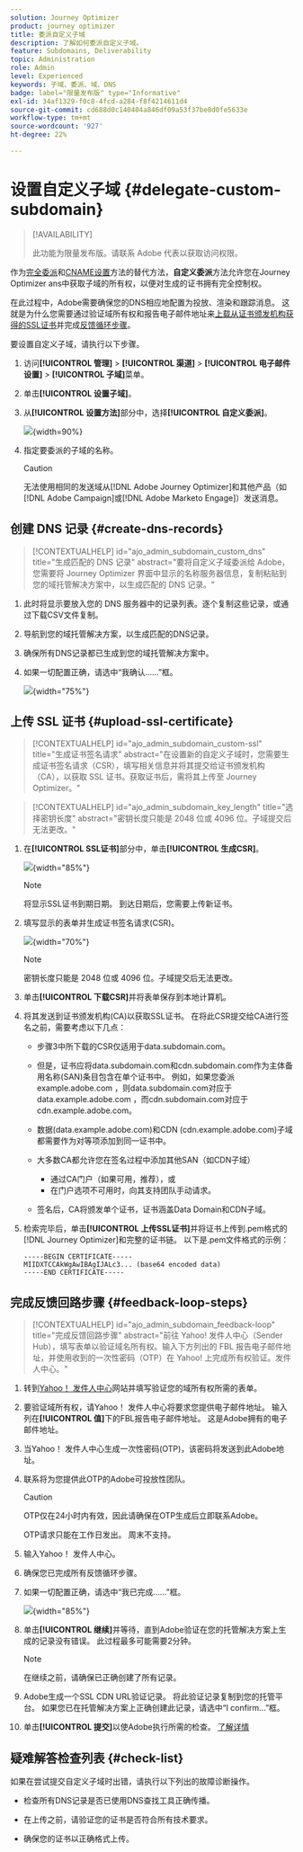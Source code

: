 ```yaml
---
solution: Journey Optimizer
product: journey optimizer
title: 委派自定义子域
description: 了解如何委派自定义子域。
feature: Subdomains, Deliverability
topic: Administration
role: Admin
level: Experienced
keywords: 子域、委派、域、DNS
badge: label="限量发布版" type="Informative"
exl-id: 34af1329-f0c8-4fcd-a284-f8f4214611d4
source-git-commit: cd688d0c140404a846df09a53f37be8d0fe5633e
workflow-type: tm+mt
source-wordcount: '927'
ht-degree: 22%

---
```


# 设置自定义子域 {#delegate-custom-subdomain}

>[!AVAILABILITY]
>
>此功能为限量发布版。请联系 Adobe 代表以获取访问权限。

作为[完全委派](about-subdomain-delegation.md#full-subdomain-delegation)和[CNAME设置](about-subdomain-delegation.md#cname-subdomain-delegation)方法的替代方法，**自定义委派**&#x200B;方法允许您在Journey Optimizer ans中获取子域的所有权，以便对生成的证书拥有完全控制权。

在此过程中，Adobe需要确保您的DNS相应地配置为投放、渲染和跟踪消息。 这就是为什么您需要通过验证域所有权和报告电子邮件地址来[上载从证书颁发机构获得的SSL证书](#upload-ssl-certificate)并完成[反馈循环步骤](#feedback-loop-steps)。

要设置自定义子域，请执行以下步骤。

1. 访问&#x200B;**[!UICONTROL 管理]** > **[!UICONTROL 渠道]** > **[!UICONTROL 电子邮件设置]** > **[!UICONTROL 子域]**&#x200B;菜单。

1. 单击&#x200B;**[!UICONTROL 设置子域]**。

1. 从&#x200B;**[!UICONTROL 设置方法]**&#x200B;部分中，选择&#x200B;**[!UICONTROL 自定义委派]**。

   ![](assets/subdomain-method-custom.png){width=90%}

1. 指定要委派的子域的名称。

   >[!CAUTION]
   >
   >无法使用相同的发送域从[!DNL Adobe Journey Optimizer]和其他产品（如[!DNL Adobe Campaign]或[!DNL Adobe Marketo Engage]）发送消息。

## 创建 DNS 记录 {#create-dns-records}

>[!CONTEXTUALHELP]
>id="ajo_admin_subdomain_custom_dns"
>title="生成匹配的 DNS 记录"
>abstract="要将自定义子域委派给 Adobe，您需要将 Journey Optimizer 界面中显示的名称服务器信息，复制粘贴到您的域托管解决方案中，以生成匹配的 DNS 记录。"

1. 此时将显示要放入您的 DNS 服务器中的记录列表。逐个复制这些记录，或通过下载CSV文件复制。

1. 导航到您的域托管解决方案，以生成匹配的DNS记录。

1. 确保所有DNS记录都已生成到您的域托管解决方案中。

1. 如果一切配置正确，请选中“我确认……”框。

   ![](assets/subdomain-custom-submit.png){width="75%"}

## 上传 SSL 证书 {#upload-ssl-certificate}

>[!CONTEXTUALHELP]
>id="ajo_admin_subdomain_custom-ssl"
>title="生成证书签名请求"
>abstract="在设置新的自定义子域时，您需要生成证书签名请求（CSR），填写相关信息并将其提交给证书颁发机构（CA），以获取 SSL 证书。获取证书后，需将其上传至 Journey Optimizer。"

>[!CONTEXTUALHELP]
>id="ajo_admin_subdomain_key_length"
>title="选择密钥长度"
>abstract="密钥长度只能是 2048 位或 4096 位。子域提交后无法更改。"

1. 在&#x200B;**[!UICONTROL SSL证书]**&#x200B;部分中，单击&#x200B;**[!UICONTROL 生成CSR]**。

   ![](assets/subdomain-custom-ssl-certificate.png){width="85%"}

   >[!NOTE]
   >
   >将显示SSL证书到期日期。 到达日期后，您需要上传新证书。

1. 填写显示的表单并生成证书签名请求(CSR)。

   ![](assets/subdomain-custom-generate-csr.png){width="70%"}

   >[!NOTE]
   >
   >密钥长度只能是 2048 位或 4096 位。子域提交后无法更改。

1. 单击&#x200B;**[!UICONTROL 下载CSR]**&#x200B;并将表单保存到本地计算机。

1. 将其发送到证书颁发机构(CA)以获取SSL证书。 在将此CSR提交给CA进行签名之前，需要考虑以下几点：

   * 步骤3中所下载的CSR仅适用于data.subdomain.com。

   * 但是，证书应将data.subdomain.com和cdn.subdomain.com作为主体备用名称(SAN)条目包含在单个证书中。 例如，如果您委派example.adobe.com ，则data.subdomain.com对应于data.example.adobe.com ，而cdn.subdomain.com对应于cdn.example.adobe.com。

   * 数据(data.example.adobe.com)和CDN (cdn.example.adobe.com)子域都需要作为对等项添加到同一证书中。

   * 大多数CA都允许您在签名过程中添加其他SAN（如CDN子域）

      * 通过CA门户（如果可用，推荐），或
      * 在门户选项不可用时，向其支持团队手动请求。

   * 签名后，CA将颁发单个证书，证书涵盖Data Domain和CDN子域。

1. 检索完毕后，单击&#x200B;**[!UICONTROL 上传SSL证书]**&#x200B;并将证书上传到.pem格式的[!DNL Journey Optimizer]和完整的证书链。 以下是.pem文件格式的示例：

   ```
   -----BEGIN CERTIFICATE-----
   MIIDXTCCAkWgAwIBAgIJALc3... (base64 encoded data)
   -----END CERTIFICATE-----
   ```

   <!--
    >[!CAUTION]
    >
    >Both Data and CDN subdomains must be included in the same certificate.-->

## 完成反馈回路步骤 {#feedback-loop-steps}

>[!CONTEXTUALHELP]
>id="ajo_admin_subdomain_feedback-loop"
>title="完成反馈回路步骤"
>abstract="前往 Yahoo! 发件人中心（Sender Hub），填写表单以验证域名所有权。输入下方列出的 FBL 报告电子邮件地址，并使用收到的一次性密码（OTP）在 Yahoo! 上完成所有权验证。发件人中心。"

1. 转到[Yahoo！ 发件人中心](https://senders.yahooinc.com/)网站并填写验证您的域所有权所需的表单。

1. 要验证域所有权，请Yahoo！ 发件人中心将要求您提供电子邮件地址。 输入列在&#x200B;**[!UICONTROL 值]**&#x200B;下的FBL报告电子邮件地址。 这是Adobe拥有的电子邮件地址。

1. 当Yahoo！ 发件人中心生成一次性密码(OTP)，该密码将发送到此Adobe地址。

1. 联系将为您提供此OTP的Adobe可投放性团队。<!--Specify how to reach out + any information that customer should share in the request to deliverability team to get access to the right OTP-->

   >[!CAUTION]
   >
   >OTP仅在24小时内有效，因此请确保在OTP生成后立即联系Adobe。<!--TBC?-->
   >
   >OTP请求只能在工作日发出。 周末不支持。<!--Add times + timezone-->

1. 输入Yahoo！ 发件人中心。

1. 确保您已完成所有反馈循环步骤。

1. 如果一切配置正确，请选中“我已完成……”框。

   ![](assets/subdomain-custom-feedback-loop.png){width="85%"}

1. 单击&#x200B;**[!UICONTROL 继续]**&#x200B;并等待，直到Adobe验证在您的托管解决方案上生成的记录没有错误。 此过程最多可能需要2分钟。

   >[!NOTE]
   >
   >在继续之前，请确保已正确创建了所有记录。

1. Adobe生成一个SSL CDN URL验证记录。 将此验证记录复制到您的托管平台。 如果您已在托管解决方案上正确创建此记录，请选中“I confirm...”框。

1. 单击&#x200B;**[!UICONTROL 提交]**&#x200B;以使Adobe执行所需的检查。 [了解详情](delegate-subdomain.md#submit-subdomain)

## 疑难解答检查列表 {#check-list}

如果在尝试提交自定义子域时出错，请执行以下列出的故障诊断操作。

* 检查所有DNS记录是否已使用DNS查找工具正确传播。

* 在上传之前，请验证您的证书是否符合所有技术要求。

* 确保您的证书以正确格式上传。
